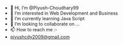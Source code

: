 - 👋 Hi, I’m @Piyush-Choudhary99
- 👀 I’m interested in Web Development and Business
- 🌱 I’m currently learning Java Script
- 💞️ I’m looking to collaborate on ...
- 📫 How to reach me :-
- piyushcdy2009@gmail.com

<!---
Piyush-Choudhary99/Piyush-Choudhary99 is a ✨ special ✨ repository because its `README.md` (this file) appears on your GitHub profile.
You can click the Preview link to take a look at your changes.
--->

